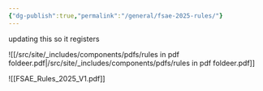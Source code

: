 ```yaml
---
{"dg-publish":true,"permalink":"/general/fsae-2025-rules/"}
---
```


updating this so it registers

![[/src/site/_includes/components/pdfs/rules in pdf foldeer.pdf\|/src/site/_includes/components/pdfs/rules in pdf foldeer.pdf]]


![[FSAE_Rules_2025_V1.pdf]]